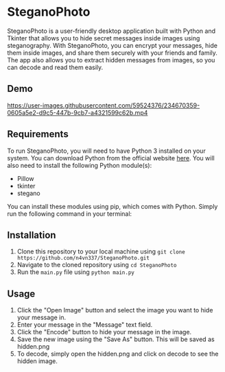 # SteganoPhoto

SteganoPhoto is a user-friendly desktop application built with Python and Tkinter that allows you to hide secret messages inside images using steganography. With SteganoPhoto, you can encrypt your messages, hide them inside images, and share them securely with your friends and family. The app also allows you to extract hidden messages from images, so you can decode and read them easily.

## Demo

https://user-images.githubusercontent.com/59524376/234670359-0605a5e2-d9c5-447b-9cb7-a4321599c62b.mp4

## Requirements

To run SteganoPhoto, you will need to have Python 3 installed on your system. You can download Python from the official website [here](https://www.python.org/downloads/). You will also need to install the following Python module(s):

* Pillow
* tkinter
* stegano

You can install these modules using pip, which comes with Python. Simply run the following command in your terminal:

## Installation

1. Clone this repository to your local machine using `git clone https://github.com/n4vn337/SteganoPhoto.git`
2. Navigate to the cloned repository using `cd SteganoPhoto`
3. Run the `main.py` file using `python main.py`

## Usage

1. Click the "Open Image" button and select the image you want to hide your message in.
2. Enter your message in the "Message" text field.
3. Click the "Encode" button to hide your message in the image.
4. Save the new image using the "Save As" button. This will be saved as hidden.png
5. To decode, simply open the hidden.png and click on decode to see the hidden image.
